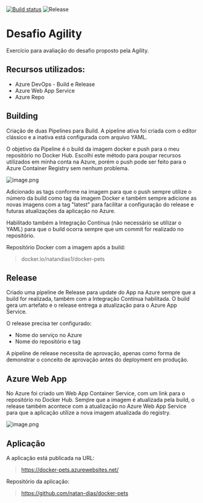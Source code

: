 [![Build status](https://dev.azure.com/natan-dias/Desafio%20-%20Agility/_apis/build/status/Desafio%20-%20Agility-Docker)](https://dev.azure.com/natan-dias/Desafio%20-%20Agility/_build/latest?definitionId=10) ![Release](https://vsrm.dev.azure.com/natan-dias/_apis/public/Release/badge/5d37c8e4-0faf-40c6-85d6-df1c129089a1/1/1)

# Desafio Agility

Exercício para avaliação do desafio proposto pela Agility.

## Recursos utilizados:

+ Azure DevOps - Build e Release
+ Azure Web App Service
+ Azure Repo

## Building

Criação de duas Pipelines para Build. A pipeline ativa foi criada com o editor clássico e a inativa está configurada com arquivo YAML.

O objetivo da Pipeline é o build da imagem docker e push para o meu repositório no Docker Hub. Escolhi este método para poupar recursos utilizados em minha conta na Azure, porém o push pode ser feito para o Azure Container Registry sem nenhum problema.

![image.png](/.attachments/image-aa0f5135-290d-4f2d-bf3a-8ed1ed8c3226.png)

Adicionado as tags conforme na imagem para que o push sempre utilize o número da build como tag da imagem Docker e também sempre adicione as novas imagens com a tag "latest" para facilitar a configuração do release e futuras atualizações da aplicação no Azure.

Habilitado também a Integração Contínua (não necessário se utilizar o YAML) para que o build ocorra sempre que um commit for realizado no repositório.

Repositório Docker com a imagem após a build:

> docker.io/natandias1/docker-pets

## Release

Criado uma pipeline de Release para update do App na Azure sempre que a build for realizada, também com a Integração Contínua habilitada. O build gera um artefato e o release entrega a atualização para o Azure App Service.

O release precisa ter configurado:

+ Nome do serviço no Azure
+ Nome do repositório e tag

A pipeline de release necessita de aprovação, apenas como forma de demonstrar o conceito de aprovação antes do deployment em produção.

## Azure Web App

No Azure foi criado um Web App Container Service, com um link para o repositório no Docker Hub. Semṕre que a imagem é atualizada pela build, o release também acontece com a atualização no Azure Web App Service para que a aplicação utilize a nova imagem atualizada do registry.

![image.png](/.attachments/image-43f85ce0-b0d5-40ed-8f19-6144bf26fa91.png)

## Aplicação

A aplicação está publicada na URL:

> https://docker-pets.azurewebsites.net/

Repositório da aplicação:

> https://github.com/natan-dias/docker-pets

